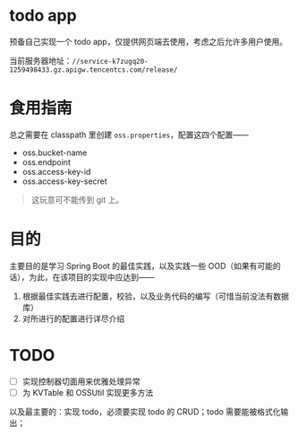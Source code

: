 # todo app

预备自己实现一个 todo app，仅提供网页端去使用，考虑之后允许多用户使用。

当前服务器地址：`//service-k7zugq20-1259498433.gz.apigw.tencentcs.com/release/`

# 食用指南

总之需要在 classpath 里创建 `oss.properties`，配置这四个配置——

- oss.bucket-name
- oss.endpoint
- oss.access-key-id
- oss.access-key-secret

> 这玩意可不能传到 git 上。

# 目的

主要目的是学习 Spring Boot 的最佳实践，以及实践一些 OOD（如果有可能的话），为此，在该项目的实现中应达到——

1. 根据最佳实践去进行配置，校验，以及业务代码的编写（可惜当前没法有数据库）
2. 对所进行的配置进行详尽介绍

# TODO

- [ ] 实现控制器切面用来优雅处理异常
- [ ] 为 KVTable 和 OSSUtil 实现更多方法

以及最主要的：实现 todo，必须要实现 todo 的 CRUD；todo 需要能被格式化输出；